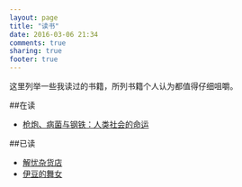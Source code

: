 ```yaml
---
layout: page
title: "读书"
date: 2016-03-06 21:34
comments: true
sharing: true
footer: true
---
```


这里列举一些我读过的书籍，所列书籍个人认为都值得仔细咀嚼。

##在读
  * [枪炮、病菌与钢铁：人类社会的命运](http://www.amazon.cn/gp/product/B00OUTNUT0/ref=as_li_qf_sp_asin_il_tl?ie=UTF8&camp=536&creative=3200&creativeASIN=B00OUTNUT0&linkCode=as2&tag=droidyue-23)

##已读
  * [解忧杂货店](http://www.amazon.cn/gp/product/B00JZ96ZI8/ref=as_li_qf_sp_asin_il_tl?ie=UTF8&camp=536&creative=3200&creativeASIN=B00JZ96ZI8&linkCode=as2&tag=droidyue-23)
  * [伊豆的舞女](http://www.amazon.cn/gp/product/B00LMULNMG/ref=as_li_qf_sp_asin_il_tl?ie=UTF8&camp=536&creative=3200&creativeASIN=B00LMULNMG&linkCode=as2&tag=droidyue-23)


